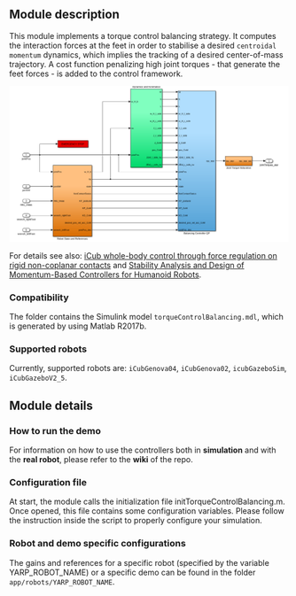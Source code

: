 ## Module description

This module implements a torque control balancing strategy. It computes the interaction forces at the feet in order to stabilise a desired `centroidal momentum` dynamics, which implies the tracking of a desired center-of-mass trajectory. A cost function penalizing high joint torques - that generate the feet forces - is added to the control framework.

<img src="/doc/pics/torqueControl.png" width="1800"> 

For details see also: [iCub whole-body control through force regulation on rigid non-coplanar contacts](http://journal.frontiersin.org/article/10.3389/frobt.2015.00006/abstract) and [Stability Analysis and Design of Momentum-Based Controllers for Humanoid Robots](https://ieeexplore.ieee.org/document/7759126).

### Compatibility

The folder contains the Simulink model `torqueControlBalancing.mdl`, which is generated by using Matlab R2017b.

### Supported robots

Currently, supported robots are: `iCubGenova04`, `iCubGenova02`, `icubGazeboSim`, `iCubGazeboV2_5`.

## Module details

### How to run the demo

For information on how to use the controllers both in **simulation** and with the **real robot**, please refer to the **wiki** of the repo.

### Configuration file

At start, the module calls the initialization file initTorqueControlBalancing.m. Once opened, this file contains some configuration variables. Please follow the instruction inside the script to properly configure your simulation.

### Robot and demo specific configurations

The gains and references for a specific robot (specified by the variable YARP_ROBOT_NAME) or a specific demo can be found in the folder `app/robots/YARP_ROBOT_NAME`.
